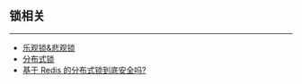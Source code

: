 ## 锁相关

---

* [乐观锁&悲观锁](锁机制.md)
* [分布式锁](分布式锁.md)
* [基于 Redis 的分布式锁到底安全吗?](https://mp.weixin.qq.com/s/ctbcwV4hzdB2MwGqQAA0_A)









